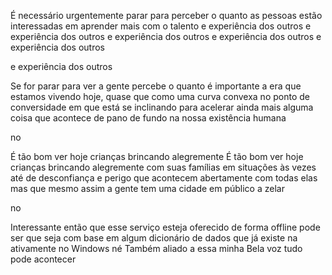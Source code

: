É necessário urgentemente parar para perceber o quanto as pessoas estão interessadas em aprender mais com o talento e experiência dos outros 
 e experiência dos outros 
 e experiência dos outros 
 e experiência dos outros 
 e experiência dos outros 
 
 e experiência dos outros

Se for parar para ver a gente percebe o quanto é importante a era que estamos vivendo hoje, quase que como uma curva convexa no ponto de conversidade em que está se inclinando para acelerar ainda mais alguma coisa que acontece de pano de fundo na nossa existência humana

 no

 
 


É tão bom ver hoje crianças brincando alegremente É tão bom ver hoje crianças brincando alegremente com suas famílias em situações às vezes até de desconfiança e perigo que acontecem abertamente com todas elas mas que mesmo assim a gente tem uma cidade em público a zelar

 no

 
 


Interessante então que esse serviço esteja oferecido de forma offline pode ser que seja com base em algum dicionário de dados que já existe na ativamente no Windows né Também aliado a essa minha Bela voz tudo pode acontecer
